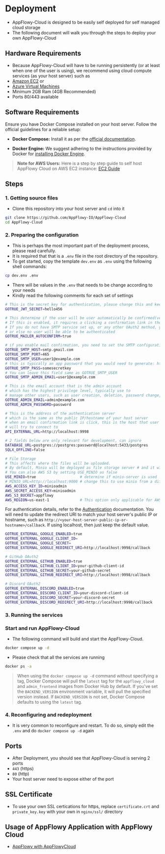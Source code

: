 # Deployment
- AppFlowy-Cloud is designed to be easily self deployed for self managed cloud storage
- The following document will walk you through the steps to deploy your own AppFlowy-Cloud

## Hardware Requirements
- Because AppFlowy-Cloud will have to be running persistently (or at least when one of the user is using),
we recommend using cloud compute services (as your host server) such as
 - [Amazon EC2](https://aws.amazon.com/ec2/) or
 - [Azure Virtual Machines](https://azure.microsoft.com/en-gb/products/virtual-machines/)
- Minimum 2GB Ram (4GB Recommended)
- Ports 80/443 available


## Software Requirements

Ensure you have Docker Compose installed on your host server. Follow the official guidelines for a reliable setup:

- **Docker Compose:** Install it as per the [official documentation](https://docs.docker.com/compose/install/).

- **Docker Engine:** We suggest adhering to the instructions provided by Docker for [installing Docker Engine](https://docs.docker.com/engine/install/).


> **Note for AWS Users:** Here is a step by step guide to self host AppFlowy Cloud on AWS EC2 instance: [EC2 Guide](./EC2_GUIDE.md)

## Steps

### 1. Getting source files
- Clone this repository into your host server and `cd` into it
```bash
git clone https://github.com/AppFlowy-IO/AppFlowy-Cloud
cd AppFlowy-Cloud
```

### 2. Preparing the configuration
- This is perhaps the most important part of the deployment process, please read carefully.
- It is required that that is a `.env` file in the root directory of the repository.
- To get started, copy the template `dev.env` as `.env` using the following shell commands:
```bash
cp dev.env .env
```
- There will be values in the `.env` that needs to be change according to your needs
- Kindly read the following comments for each set of settings
```bash
# This is the secret key for authentication, please change this and keep the key safe
GOTRUE_JWT_SECRET=hello456

# This determine if the user will be user automatically be confirmed(verified) when they sign up
# If this is enabled, it requires a clicking a confirmation link in the email after a user signs up.
# If you do not have SMTP service set up, or any other OAuth2 method, you should set this to true,
# or else no user will be able to be authenticated
GOTRUE_MAILER_AUTOCONFIRM=true

# if you enable mail confirmation, you need to set the SMTP configuration below
GOTRUE_SMTP_HOST=smtp.gmail.com
GOTRUE_SMTP_PORT=465
GOTRUE_SMTP_USER=user1@example.com
# this is typically an app password that you would need to generate: https://myaccount.google.com/apppasswords
GOTRUE_SMTP_PASS=somesecretkey
# You can leave this field same as GOTRUE_SMTP_USER
GOTRUE_SMTP_ADMIN_EMAIL=user1@example.com

# This is the email account that is the admin account
# which has the highest privilege level, typically use to
# manage other users, such as user creation, deletion, password change, etc
GOTRUE_ADMIN_EMAIL=admin@example.com
GOTRUE_ADMIN_PASSWORD=password

# This is the address of the authentication server
# which is the same as the public IP/hostname of your host server
# when an email confirmation link is click, this is the host that user's devices
# will try to connect to
API_EXTERNAL_URL=http://localhost:9998

# 2 fields below are only relevant for development, can ignore
DATABASE_URL=postgres://postgres:password@localhost:5433/postgres
SQLX_OFFLINE=false

# File Storage
# This affects where the files will be uploaded.
# By default, Minio will be deployed as file storage server # and it will use the host server's disk storage.
# You can also AWS S3 by setting USE_MINIO as false
USE_MINIO=true                    # determine if minio-server is used
# MINIO_URL=http://localhost:9000 # change this to use minio from a different host (e.g. maybe you self host Minio somewhere)
AWS_ACCESS_KEY_ID=minioadmin
AWS_SECRET_ACCESS_KEY=minioadmin
AWS_S3_BUCKET=appflowy
AWS_REGION=us-east-1              # This option only applicable for AWS S3
```

For authentication details, refer to the [Authentication](./AUTHENTICATION.md) documentation. You will need to update the
redirect URI to match your host server's public IP or hostname, such as `http://<your-host-server-public-ip-or-hostname>/callback`.
If using localhost, then just keep the default value.

```bash
GOTRUE_EXTERNAL_GOOGLE_ENABLED=true
GOTRUE_EXTERNAL_GOOGLE_CLIENT_ID=
GOTRUE_EXTERNAL_GOOGLE_SECRET=
GOTRUE_EXTERNAL_GOOGLE_REDIRECT_URI=http://localhost:9998/callback

# GitHub OAuth2
GOTRUE_EXTERNAL_GITHUB_ENABLED=true
GOTRUE_EXTERNAL_GITHUB_CLIENT_ID=your-github-client-id
GOTRUE_EXTERNAL_GITHUB_SECRET=your-github-secret
GOTRUE_EXTERNAL_GITHUB_REDIRECT_URI=http://localhost:9998/callback

# Discord OAuth2
GOTRUE_EXTERNAL_DISCORD_ENABLED=true
GOTRUE_EXTERNAL_DISCORD_CLIENT_ID=your-discord-client-id
GOTRUE_EXTERNAL_DISCORD_SECRET=your-discord-secret
GOTRUE_EXTERNAL_DISCORD_REDIRECT_URI=http://localhost:9998/callback
```

### 3. Running the services

### Start and run AppFlowy-Cloud
- The following command will build and start the AppFlowy-Cloud. 

```bash
docker compose up -d
```
- Please check that all the services are running
```bash
docker ps -a
```

> When using the `docker compose up -d` command without specifying a tag, Docker Compose will pull the `latest`
tag for the `appflowy_cloud` and `admin_frontend` images from Docker Hub by default. If you've set the `BACKEND_VERSION`
environment variable, it will pull the specified version instead. If `BACKEND_VERSION` is not set, Docker Compose 
defaults to using the `latest` tag.

### 4. Reconfiguring and redeployment
- It is very common to reconfigure and restart. To do so, simply edit the `.env` and do `docker compose up -d` again

## Ports
- After Deployment, you should see that AppFlowy-Cloud is serving 2 ports
- `443` (https)
- `80`  (http)
- Your host server need to expose either of the port

## SSL Certificate
- To use your own SSL certications for https, replace `certificate.crt` and `private_key.key`
with your own in `nginx/ssl/` directory

## Usage of AppFlowy Application with AppFlowy Cloud
- [AppFlowy with AppFlowyCloud](./integration.md)
